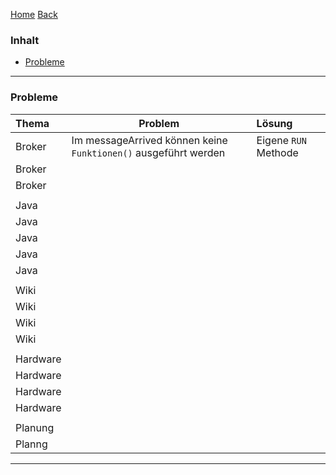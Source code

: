 [Home](home) [Back](DokuSolidus)


### Inhalt ###
- <a href="#p">Probleme</a>



----------

### <a name="p">Probleme</a>

| Thema| Problem| Lösung| 
| :------- | --- | :---- |
| Broker| Im messageArrived können keine `Funktionen()` ausgeführt werden | Eigene `RUN` Methode|
|Broker| | |
|Broker | | |
| | | |
|Java | | |
| Java| | |
| Java| | |
|Java | | |
| Java| | |
| | | |
| Wiki| | |
| Wiki| | |
| Wiki| | |
| Wiki| | |
| | | |
| Hardware| | |
| Hardware| | |
| Hardware| | |
| Hardware| | |
| | | |
| Planung| | |
| Planng| | |

----------